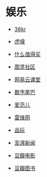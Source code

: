 # 娱乐


<div id = "首"></div>
<script src = "../js/首.js"></script>


* [36kr](https://m.36kr.com/)
* [虎嗅](https://m.huxiu.com/)


* [什么值得买](https://m.smzdm.com/)


* [图灵社区](https://m.ituring.com.cn/)
* [网易云课堂](https://m.study.163.com/search)


* [数字尾巴](https://m.dgtle.com/)
* [爱范儿](https://www.ifanr.com/)
* [雷锋网](https://www.leiphone.com/)
* [品玩](https://www.pingwest.com/)


* [澎湃新闻](https://m.thepaper.cn/)


* [豆瓣电影](https://m.douban.com/movie/)
* [豆瓣图书](https://m.douban.com/book/)
